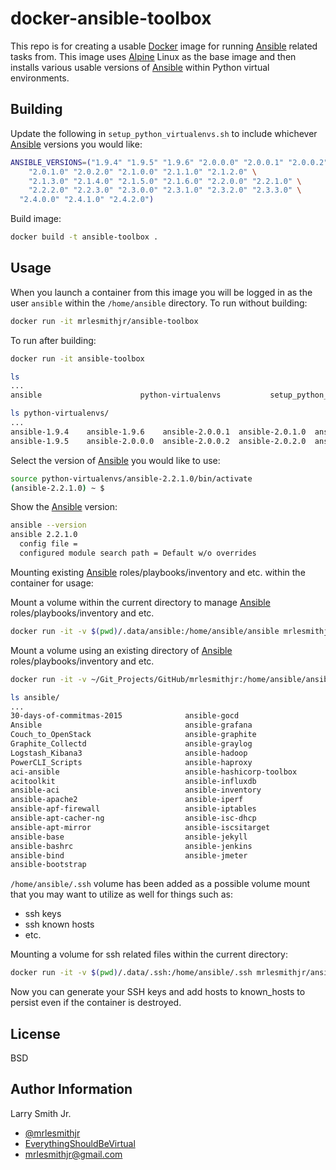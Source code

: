 # docker-ansible-toolbox

This repo is for creating a usable [Docker](https://www.docker.com) image for
running [Ansible](https://ansible.com) related tasks from. This image uses [Alpine](https://alpinelinux.org) Linux as the base image and then installs
various usable versions of [Ansible](https://ansible.com) within Python virtual
environments.

## Building

Update the following in `setup_python_virtualenvs.sh` to include whichever
[Ansible](https://ansible.com) versions you would like:

```bash
ANSIBLE_VERSIONS=("1.9.4" "1.9.5" "1.9.6" "2.0.0.0" "2.0.0.1" "2.0.0.2" \
    "2.0.1.0" "2.0.2.0" "2.1.0.0" "2.1.1.0" "2.1.2.0" \
    "2.1.3.0" "2.1.4.0" "2.1.5.0" "2.1.6.0" "2.2.0.0" "2.2.1.0" \
    "2.2.2.0" "2.2.3.0" "2.3.0.0" "2.3.1.0" "2.3.2.0" "2.3.3.0" \
  "2.4.0.0" "2.4.1.0" "2.4.2.0")
```

Build image:

```bash
docker build -t ansible-toolbox .
```

## Usage

When you launch a container from this image you will be logged in as the user
`ansible` within the `/home/ansible` directory.
To run without building:

```bash
docker run -it mrlesmithjr/ansible-toolbox
```

To run after building:

```bash
docker run -it ansible-toolbox

ls
...
ansible                      python-virtualenvs           setup_python_virtualenvs.sh

ls python-virtualenvs/
...
ansible-1.9.4    ansible-1.9.6    ansible-2.0.0.1  ansible-2.0.1.0  ansible-2.1.0.0  ansible-2.1.2.0  ansible-2.1.4.0  ansible-2.2.1.0
ansible-1.9.5    ansible-2.0.0.0  ansible-2.0.0.2  ansible-2.0.2.0  ansible-2.1.1.0  ansible-2.1.3.0  ansible-2.2.0.0
```

Select the version of [Ansible](https://ansible.com) you would like to use:

```bash
source python-virtualenvs/ansible-2.2.1.0/bin/activate
(ansible-2.2.1.0) ~ $
```

Show the [Ansible](https://ansible.com) version:

```bash
ansible --version
ansible 2.2.1.0
  config file =
  configured module search path = Default w/o overrides
```

Mounting existing [Ansible](https://ansible.com) roles/playbooks/inventory and etc.
within the container for usage:

Mount a volume within the current directory to manage [Ansible](https://ansible.com)
roles/playbooks/inventory and etc.

```bash
docker run -it -v $(pwd)/.data/ansible:/home/ansible/ansible mrlesmithjr/ansible-toolbox
```

Mount a volume using an existing directory of [Ansible](https://ansible.com)
roles/playbooks/inventory and etc.

```bash
docker run -it -v ~/Git_Projects/GitHub/mrlesmithjr:/home/ansible/ansible mrlesmithjr/ansible-toolbox

ls ansible/
...
30-days-of-commitmas-2015              ansible-gocd                           ansible-playbooks-chaperone            docker-ansible-graylog
Ansible                                ansible-grafana                        ansible-plex                           docker-ansible-haproxy
Couch_to_OpenStack                     ansible-graphite                       ansible-postfix                        docker-ansible-influxdb
Graphite_Collectd                      ansible-graylog                        ansible-postgresql                     docker-ansible-jenkins
Logstash_Kibana3                       ansible-hadoop                         ansible-powerdns                       docker-ansible-kea-dhcp
PowerCLI_Scripts                       ansible-haproxy                        ansible-powerdns-authoritative         docker-ansible-keepalived
aci-ansible                            ansible-hashicorp-toolbox              ansible-powerdns-dnsdist               docker-ansible-kibana
acitoolkit                             ansible-influxdb                       ansible-powerdns-recursor              docker-ansible-logstash
ansible-aci                            ansible-inventory                      ansible-prometheus                     docker-ansible-logstash-pre-processor
ansible-apache2                        ansible-iperf                          ansible-quagga                         docker-ansible-logstash-processor
ansible-apf-firewall                   ansible-iptables                       ansible-rabbitmq                       docker-ansible-mongodb
ansible-apt-cacher-ng                  ansible-isc-dhcp                       ansible-rancid-git                     docker-ansible-mysql
ansible-apt-mirror                     ansible-iscsitarget                    ansible-redis                          docker-ansible-nagios
ansible-base                           ansible-jekyll                         ansible-role-chaperone                 docker-ansible-nginx
ansible-bashrc                         ansible-jenkins                        ansible-rsyslog                        docker-ansible-nginx-lb
ansible-bind                           ansible-jmeter                         ansible-rundeck                        docker-ansible-phpipam
ansible-bootstrap
```

`/home/ansible/.ssh` volume has been added as a possible volume mount that you
may want to utilize as well for things such as:

-   ssh keys
-   ssh known hosts
-   etc.

Mounting a volume for ssh related files within the current directory:

```bash
docker run -it -v $(pwd)/.data/.ssh:/home/ansible/.ssh mrlesmithjr/ansible-toolbox
```

Now you can generate your SSH keys and add hosts to known_hosts to persist
even if the container is destroyed.

## License

BSD

## Author Information

Larry Smith Jr.

-   [@mrlesmithjr](https://www.twitter.com/mrlesmithjr)
-   [EverythingShouldBeVirtual](http://everythingshouldbevirtual.com)
-   [mrlesmithjr@gmail.com](mrlesmithjr@gmail.com)
